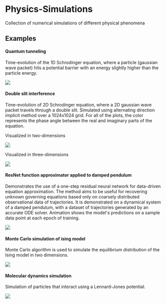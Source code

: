# Physics-Simulations

Collection of numerical simulations of different physical phenomena

## Examples


#### Quantum tunneling

Time-evolution of the 1D Schrodinger equation, where a particle (gaussian wave packet) hits a potential barrier with an energy slightly higher than the particle energy. 

![](src/schrodinger_1D.gif)


#### Double slit interference

Time-evolution of 2D Schrodinger equation, where a 2D gaussian wave packet travels through a double slit. Simulated using alternating direction implicit method over a 1024x1024 grid. For all of the plots, the color represents the phase angle between the real and imaginary parts of the equation. 

Visualized in two-dimensions

![](src/schrodinger_2D_1536.gif)


Visualized in three-dimensions

![](src/schrodinger_3D_1024.gif)


#### ResNet function approximator applied to damped pendulum

Demonstrates the use of a one-step residual neural network for data-driven equation approximation. The method aims to be useful for recovering unknown governing equations based only on coarsely distributed observational data of trajectories. It is demonstrated on a dynamical system of a damped pendulum, with a dataset of trajectories generated by an accurate ODE solver. Animation shows the model's predictions on a sample data point at each epoch of training. 

![](src/resnet_training.gif)


#### Monte Carlo simulation of ising model

Monte Carlo algorithm is used to simulate the equilibrium distribution of the Ising model in two dimensions. 

![](src/ising_mc.gif)


#### Molecular dynamics simulation

Simulation of particles that interact using a Lennard-Jones potential.

![](src/molecular_sim.gif)


